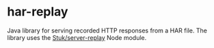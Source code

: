 har-replay
==========

Java library for serving recorded HTTP responses from a HAR file. The library
uses the [Stuk/server-replay](https://github.com/Stuk/server-replay) Node
module.

